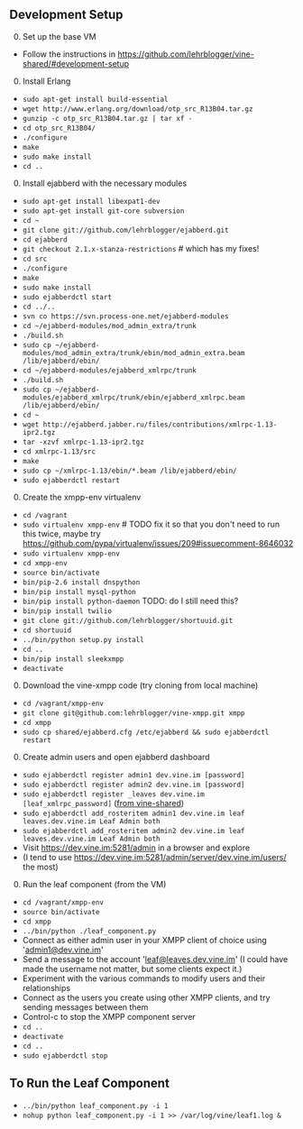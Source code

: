 Development Setup
----------
0. Set up the base VM
  * Follow the instructions in https://github.com/lehrblogger/vine-shared/#development-setup
0. Install Erlang
  * `sudo apt-get install build-essential`
  * `wget http://www.erlang.org/download/otp_src_R13B04.tar.gz`
  * `gunzip -c otp_src_R13B04.tar.gz | tar xf -`
  * `cd otp_src_R13B04/`
  * `./configure`
  * `make`
  * `sudo make install`
  * `cd ..`
0. Install ejabberd with the necessary modules
  * `sudo apt-get install libexpat1-dev`
  * `sudo apt-get install git-core subversion`
  * `cd ~`
  * `git clone git://github.com/lehrblogger/ejabberd.git`
  * `cd ejabberd`
  * `git checkout 2.1.x-stanza-restrictions` # which has my fixes!
  * `cd src`
  * `./configure`
  * `make`
  * `sudo make install`
  * `sudo ejabberdctl start`
  * `cd ../..`
  * `svn co https://svn.process-one.net/ejabberd-modules`
  * `cd ~/ejabberd-modules/mod_admin_extra/trunk`
  * `./build.sh`
  * `sudo cp ~/ejabberd-modules/mod_admin_extra/trunk/ebin/mod_admin_extra.beam /lib/ejabberd/ebin/`
  * `cd ~/ejabberd-modules/ejabberd_xmlrpc/trunk`
  * `./build.sh`
  * `sudo cp ~/ejabberd-modules/ejabberd_xmlrpc/trunk/ebin/ejabberd_xmlrpc.beam /lib/ejabberd/ebin/`
  * `cd ~`
  * `wget http://ejabberd.jabber.ru/files/contributions/xmlrpc-1.13-ipr2.tgz`
  * `tar -xzvf xmlrpc-1.13-ipr2.tgz`
  * `cd xmlrpc-1.13/src`
  * `make`
  * `sudo cp ~/xmlrpc-1.13/ebin/*.beam /lib/ejabberd/ebin/`
  * `sudo ejabberdctl restart`
0. Create the xmpp-env virtualenv 
  * `cd /vagrant`
  * `sudo virtualenv xmpp-env`  # TODO fix it so that you don't need to run this twice, maybe try https://github.com/pypa/virtualenv/issues/209#issuecomment-8646032
  * `sudo virtualenv xmpp-env`
  * `cd xmpp-env`
  * `source bin/activate`
  * `bin/pip-2.6 install dnspython`
  * `bin/pip install mysql-python`
  * `bin/pip install python-daemon` TODO: do I still need this?
  * `bin/pip install twilio`
  * `git clone git://github.com/lehrblogger/shortuuid.git`
  * `cd shortuuid`
  * `../bin/python setup.py install`
  * `cd ..`
  * `bin/pip install sleekxmpp`
  * `deactivate`
0. Download the vine-xmpp code (try cloning from local machine)
  * `cd /vagrant/xmpp-env`
  * `git clone git@github.com:lehrblogger/vine-xmpp.git xmpp`
  * `cd xmpp`
  * `sudo cp shared/ejabberd.cfg /etc/ejabberd && sudo ejabberdctl restart`
0. Create admin users and open ejabberd dashboard
  * `sudo ejabberdctl register admin1 dev.vine.im [password]`
  * `sudo ejabberdctl register admin2 dev.vine.im [password]`
  * `sudo ejabberdctl register _leaves dev.vine.im [leaf_xmlrpc_password]` ([from vine-shared](https://github.com/lehrblogger/vine-shared/blob/master/env_vars.py#L12))
  * `sudo ejabberdctl add_rosteritem admin1 dev.vine.im leaf leaves.dev.vine.im Leaf Admin both`
  * `sudo ejabberdctl add_rosteritem admin2 dev.vine.im leaf leaves.dev.vine.im Leaf Admin both`
  * Visit https://dev.vine.im:5281/admin in a browser and explore
  * (I tend to use https://dev.vine.im:5281/admin/server/dev.vine.im/users/ the most)
0. Run the leaf component (from the VM)
  * `cd /vagrant/xmpp-env`
  * `source bin/activate`
  * `cd xmpp`
  * `../bin/python ./leaf_component.py`
  * Connect as either admin user in your XMPP client of choice using 'admin1@dev.vine.im'
  * Send a message to the account 'leaf@leaves.dev.vine.im' (I could have made the username not matter, but some clients expect it.)
  * Experiment with the various commands to modify users and their relationships
  * Connect as the users you create using other XMPP clients, and try sending messages between them
  * Control-c to stop the XMPP component server
  * `cd ..`
  * `deactivate`
  * `cd ..`
  * `sudo ejabberdctl stop`

To Run the Leaf Component
------
  * `../bin/python leaf_component.py -i 1`
  * `nohup python leaf_component.py -i 1 >> /var/log/vine/leaf1.log &`